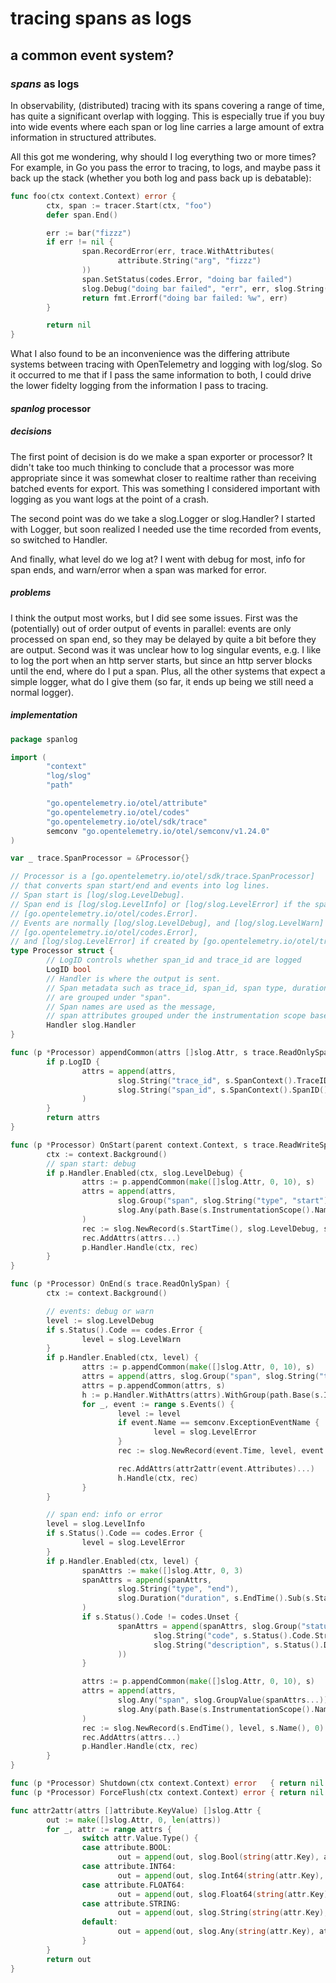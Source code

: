 # tracing spans as logs

## a common event system?

### _spans_ as logs 

In observability, 
(distributed) tracing with its spans covering a range of time,
has quite a significant overlap with logging.
This is especially true if you buy into wide events 
where each span or log line carries a large amount of extra information
in structured attributes.

All this got me wondering, 
why should I log everything two or more times?
For example, in Go you pass the error to tracing, to logs,
and maybe pass it back up the stack 
(whether you both log and pass back up is debatable):

```go
func foo(ctx context.Context) error {
        ctx, span := tracer.Start(ctx, "foo")
        defer span.End()

        err := bar("fizzz")
        if err != nil {
                span.RecordError(err, trace.WithAttributes(
                        attribute.String("arg", "fizzz")
                ))
                span.SetStatus(codes.Error, "doing bar failed")
                slog.Debug("doing bar failed", "err", err, slog.String("arg", "fizzz"))
                return fmt.Errorf("doing bar failed: %w", err)
        }

        return nil
}
```

What I also found to be an inconvenience was the differing attribute systems 
between tracing with OpenTelemetry and logging with log/slog.
So it occurred to me that if I pass the same information to both,
I could drive the lower fidelty logging from the information I pass to tracing.

#### _spanlog_ processor 

##### _decisions_

The first point of decision is do we make a span exporter or processor?
It didn't take too much thinking to conclude that a processor was more appropriate 
since it was somewhat closer to realtime rather than receiving batched events for export.
This was something I considered important with logging as you want logs at the point of a crash.

The second point was do we take a slog.Logger or slog.Handler?
I started with Logger, 
but soon realized I needed use the time recorded from events,
so switched to Handler.

And finally, what level do we log at?
I went with debug for most, info for span ends, and warn/error when a span was marked for error.

##### _problems_

I think the output most works, 
but I did see some issues.
First was the (potentially) out of order output of events in parallel:
events are only processed on span end, so they may be delayed by quite a bit before they are output.
Second was it was unclear how to log singular events,
e.g. I like to log the port when an http server starts,
but since an http server blocks until the end,
where do I put a span.
Plus, all the other systems that expect a simple logger,
what do I give them (so far, it ends up being we still need a normal logger).

##### _implementation_

```go
package spanlog

import (
        "context"
        "log/slog"
        "path"

        "go.opentelemetry.io/otel/attribute"
        "go.opentelemetry.io/otel/codes"
        "go.opentelemetry.io/otel/sdk/trace"
        semconv "go.opentelemetry.io/otel/semconv/v1.24.0"
)

var _ trace.SpanProcessor = &Processor{}

// Processor is a [go.opentelemetry.io/otel/sdk/trace.SpanProcessor]
// that converts span start/end and events into log lines.
// Span start is [log/slog.LevelDebug].
// Span end is [log/slog.LevelInfo] or [log/slog.LevelError] if the span status is
// [go.opentelemetry.io/otel/codes.Error].
// Events are normally [log/slog.LevelDebug], and [log/slog.LevelWarn] if the span status is
// [go.opentelemetry.io/otel/codes.Error],
// and [log/slog.LevelError] if created by [go.opentelemetry.io/otel/trace.Span.RecordError].
type Processor struct {
        // LogID controls whether span_id and trace_id are logged
        LogID bool
        // Handler is where the output is sent.
        // Span metadata such as trace_id, span_id, span type, duration, etc.
        // are grouped under "span".
        // Span names are used as the message,
        // span attributes grouped under the instrumentation scope base name.
        Handler slog.Handler
}

func (p *Processor) appendCommon(attrs []slog.Attr, s trace.ReadOnlySpan) []slog.Attr {
        if p.LogID {
                attrs = append(attrs,
                        slog.String("trace_id", s.SpanContext().TraceID().String()),
                        slog.String("span_id", s.SpanContext().SpanID().String()),
                )
        }
        return attrs
}

func (p *Processor) OnStart(parent context.Context, s trace.ReadWriteSpan) {
        ctx := context.Background()
        // span start: debug
        if p.Handler.Enabled(ctx, slog.LevelDebug) {
                attrs := p.appendCommon(make([]slog.Attr, 0, 10), s)
                attrs = append(attrs,
                        slog.Group("span", slog.String("type", "start")),
                        slog.Any(path.Base(s.InstrumentationScope().Name), slog.GroupValue(attr2attr(s.Attributes())...)),
                )
                rec := slog.NewRecord(s.StartTime(), slog.LevelDebug, s.Name(), 0)
                rec.AddAttrs(attrs...)
                p.Handler.Handle(ctx, rec)
        }
}

func (p *Processor) OnEnd(s trace.ReadOnlySpan) {
        ctx := context.Background()

        // events: debug or warn
        level := slog.LevelDebug
        if s.Status().Code == codes.Error {
                level = slog.LevelWarn
        }
        if p.Handler.Enabled(ctx, level) {
                attrs := p.appendCommon(make([]slog.Attr, 0, 10), s)
                attrs = append(attrs, slog.Group("span", slog.String("type", "event")))
                attrs = p.appendCommon(attrs, s)
                h := p.Handler.WithAttrs(attrs).WithGroup(path.Base(s.InstrumentationScope().Name))
                for _, event := range s.Events() {
                        level := level
                        if event.Name == semconv.ExceptionEventName {
                                level = slog.LevelError
                        }
                        rec := slog.NewRecord(event.Time, level, event.Name, 0)

                        rec.AddAttrs(attr2attr(event.Attributes)...)
                        h.Handle(ctx, rec)
                }
        }

        // span end: info or error
        level = slog.LevelInfo
        if s.Status().Code == codes.Error {
                level = slog.LevelError
        }
        if p.Handler.Enabled(ctx, level) {
                spanAttrs := make([]slog.Attr, 0, 3)
                spanAttrs = append(spanAttrs,
                        slog.String("type", "end"),
                        slog.Duration("duration", s.EndTime().Sub(s.StartTime())),
                )
                if s.Status().Code != codes.Unset {
                        spanAttrs = append(spanAttrs, slog.Group("status",
                                slog.String("code", s.Status().Code.String()),
                                slog.String("description", s.Status().Description),
                        ))
                }

                attrs := p.appendCommon(make([]slog.Attr, 0, 10), s)
                attrs = append(attrs,
                        slog.Any("span", slog.GroupValue(spanAttrs...)),
                        slog.Any(path.Base(s.InstrumentationScope().Name), slog.GroupValue(attr2attr(s.Attributes())...)),
                )
                rec := slog.NewRecord(s.EndTime(), level, s.Name(), 0)
                rec.AddAttrs(attrs...)
                p.Handler.Handle(ctx, rec)
        }
}

func (p *Processor) Shutdown(ctx context.Context) error   { return nil }
func (p *Processor) ForceFlush(ctx context.Context) error { return nil }

func attr2attr(attrs []attribute.KeyValue) []slog.Attr {
        out := make([]slog.Attr, 0, len(attrs))
        for _, attr := range attrs {
                switch attr.Value.Type() {
                case attribute.BOOL:
                        out = append(out, slog.Bool(string(attr.Key), attr.Value.AsBool()))
                case attribute.INT64:
                        out = append(out, slog.Int64(string(attr.Key), attr.Value.AsInt64()))
                case attribute.FLOAT64:
                        out = append(out, slog.Float64(string(attr.Key), attr.Value.AsFloat64()))
                case attribute.STRING:
                        out = append(out, slog.String(string(attr.Key), attr.Value.AsString()))
                default:
                        out = append(out, slog.Any(string(attr.Key), attr.Value.AsInterface()))
                }
        }
        return out
}
```
